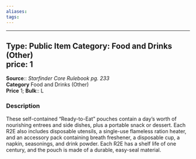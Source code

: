 ```yaml
---
aliases: 
tags: 
---
```


---
Type: Public Item
Category:  Food and Drinks (Other)  
price: 1 
---
**Source**:: _Starfinder Core Rulebook pg. 233_  
**Category** Food and Drinks (Other)  
**Price** 1; **Bulk**:: L

### Description

These self-contained “Ready-to-Eat” pouches contain a day’s worth of nourishing entrees and side dishes, plus a portable snack or dessert. Each R2E also includes disposable utensils, a single-use flameless ration heater, and an accessory pack containing breath freshener, a disposable cup, a napkin, seasonings, and drink powder. Each R2E has a shelf life of one century, and the pouch is made of a durable, easy-seal material.
